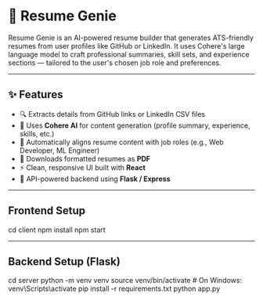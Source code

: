 # 💼 Resume Genie

Resume Genie is an AI-powered resume builder that generates ATS-friendly resumes from user profiles like GitHub or LinkedIn. It uses Cohere's large language model to craft professional summaries, skill sets, and experience sections — tailored to the user's chosen job role and preferences.

---

## ✨ Features

- 🔍 Extracts details from GitHub links or LinkedIn CSV files
- 🤖 Uses **Cohere AI** for content generation (profile summary, experience, skills, etc.)
- 🧠 Automatically aligns resume content with job roles (e.g., Web Developer, ML Engineer)
- 📄 Downloads formatted resumes as **PDF**
- ⚡ Clean, responsive UI built with **React**
- 🔧 API-powered backend using **Flask / Express**

---
## Frontend Setup
cd client
npm install
npm start

---
## Backend Setup (Flask)
cd server
python -m venv venv
source venv/bin/activate  # On Windows: venv\Scripts\activate
pip install -r requirements.txt
python app.py
